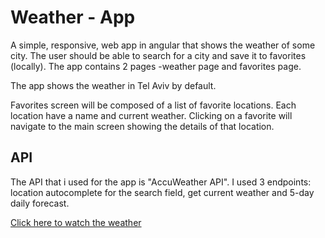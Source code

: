 # Weather - App

A simple, responsive, web app in angular that shows the weather of some city. 
The user should be able to search for a city and save it to favorites (locally). 
The app contains 2 pages -weather page and favorites page.

The app shows the weather in Tel Aviv by default.

Favorites screen will be composed of a list of favorite locations. Each location have a name and current weather. Clicking on a favorite will navigate to the main screen showing the details of that location.


## API 
The API that i used for the app is "AccuWeather API". 
I used 3 endpoints: location autocomplete for the search field, get current weather and 5-day daily forecast. 




[Click here to watch the weather](https://michalbn.github.io/weather-app/home/215854/Tel%20Aviv)
